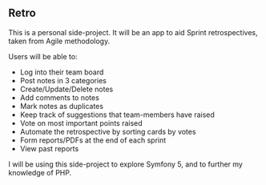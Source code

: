 ## Retro

This is a personal side-project. It will be an app to aid Sprint retrospectives, taken from Agile methodology. 

Users will be able to:
 
 - Log into their team board
 - Post notes in 3 categories
 - Create/Update/Delete notes
 - Add comments to notes
 - Mark notes as duplicates
 - Keep track of suggestions that team-members have raised
 - Vote on most important points raised
 - Automate the retrospective by sorting cards by votes
 - Form reports/PDFs at the end of each sprint
 - View past reports

I will be using this side-project to explore Symfony 5, and to further my knowledge of PHP.